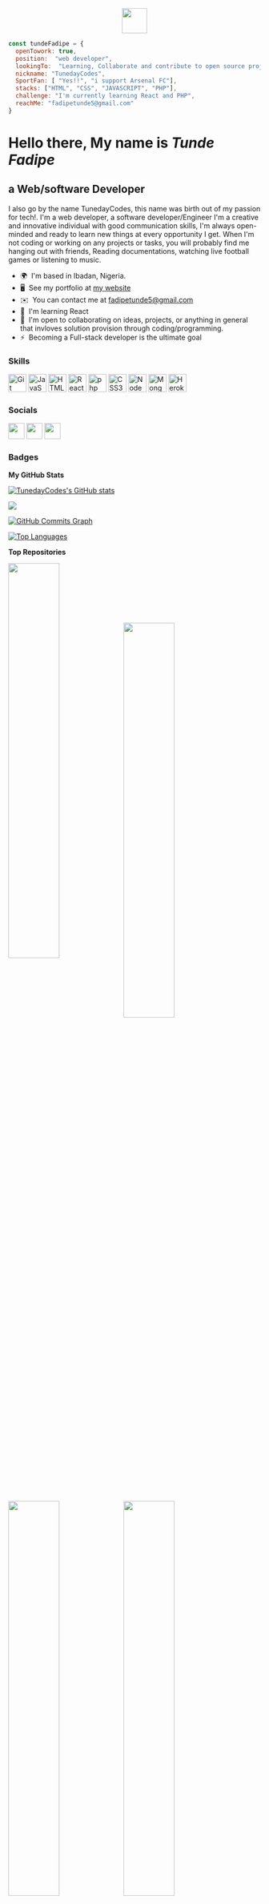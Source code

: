 <div id="header" align="center">
  <img src="https://user-images.githubusercontent.com/18350557/176309783-0785949b-9127-417c-8b55-ab5a4333674e.gif" width="50"/>
</div>

```Javascript
const tundeFadipe = {
  openTowork: true,
  position:  "web developer",
  lookingTo:  "Learning, Collaborate and contribute to open source project",
  nickname: "TunedayCodes",
  SportFan: [ "Yes!!", "i support Arsenal FC"],
  stacks: ["HTML", "CSS", "JAVASCRIPT", "PHP"],
  challenge: "I'm currently learning React and PHP",
  reachMe: "fadipetunde5@gmail.com"
}
```

Hello there, My name is <em>Tunde Fadipe</em>
=========================================================================================================================================

a Web/software Developer
------------------

I also go by the name TunedayCodes, this name was birth out of my passion for tech!. I'm a web developer, a software developer/Engineer I'm a creative and innovative individual with good communication skills, I'm always open-minded and ready to learn new things at every opportunity I get. When I'm not coding or working on any projects or tasks, you will probably find me hanging out with friends, Reading documentations, watching live football games or listening to music.

* 🌍  I'm based in Ibadan, Nigeria.
* 🖥️  See my portfolio at [my website](https://web-dev-folio-2023.vercel.app/)
* ✉️  You can contact me at [fadipetunde5@gmail.com](mailto:fadipetunde5@gmail.com)
* 🧠  I'm learning React
* 🤝  I'm open to collaborating on ideas, projects, or anything in general that invloves solution provision through coding/programming.
* ⚡  Becoming a Full-stack developer is the ultimate goal

### Skills


<p align="left">
<a href="https://git-scm.com/" target="_blank" rel="noreferrer"><img src="https://raw.githubusercontent.com/danielcranney/readme-generator/main/public/icons/skills/git-colored.svg" width="36" height="36" alt="Git" /></a>
<a href="https://developer.mozilla.org/en-US/docs/Web/JavaScript" target="_blank" rel="noreferrer"><img src="https://raw.githubusercontent.com/danielcranney/readme-generator/main/public/icons/skills/javascript-colored.svg" width="36" height="36" alt="JavaScript" /></a>
<a href="https://developer.mozilla.org/en-US/docs/Glossary/HTML5" target="_blank" rel="noreferrer"><img src="https://raw.githubusercontent.com/danielcranney/readme-generator/main/public/icons/skills/html5-colored.svg" width="36" height="36" alt="HTML5" /></a>
<a href="https://reactjs.org/" target="_blank" rel="noreferrer"><img src="https://raw.githubusercontent.com/danielcranney/readme-generator/main/public/icons/skills/react-colored.svg" width="36" height="36" alt="React" /></a>
  <a href="https://php.net/" target="_blank" rel="noreferrer"><img src="https://raw.githubusercontent.com/danielcranney/readme-generator/main/public/icons/skills/php-colored.svg" width="36" height="36" alt="php" /></a>
<a href="https://www.w3.org/TR/CSS/#css" target="_blank" rel="noreferrer"><img src="https://raw.githubusercontent.com/danielcranney/readme-generator/main/public/icons/skills/css3-colored.svg" width="36" height="36" alt="CSS3" /></a>
<a href="https://nodejs.org/en/" target="_blank" rel="noreferrer"><img src="https://raw.githubusercontent.com/danielcranney/readme-generator/main/public/icons/skills/nodejs-colored.svg" width="36" height="36" alt="NodeJS" /></a>
<a href="https://www.mongodb.com/" target="_blank" rel="noreferrer"><img src="https://raw.githubusercontent.com/danielcranney/readme-generator/main/public/icons/skills/mongodb-colored.svg" width="36" height="36" alt="MongoDB" /></a>
<a href="https://www.heroku.com/" target="_blank" rel="noreferrer"><img src="https://raw.githubusercontent.com/danielcranney/readme-generator/main/public/icons/skills/heroku-colored.svg" width="36" height="36" alt="Heroku" /></a>
</p>


### Socials

<p align="left"> <a href="https://www.github.com/TunedayCodes" target="_blank" rel="noreferrer"><img src="https://raw.githubusercontent.com/danielcranney/readme-generator/main/public/icons/socials/github.svg" width="32" height="32" /></a> <a href="https://www.linkedin.com/in/tunde-fadipe-b1b198136/" target="_blank" rel="noreferrer"><img src="https://raw.githubusercontent.com/danielcranney/readme-generator/main/public/icons/socials/linkedin.svg" width="32" height="32" /></a> <a href="https://www.twitter.com/its_tuneday" target="_blank" rel="noreferrer"><img src="https://raw.githubusercontent.com/danielcranney/readme-generator/main/public/icons/socials/twitter.svg" width="32" height="32" /></a></p>

### Badges

<b>My GitHub Stats</b>

<a href="http://www.github.com/TunedayCodes"><img src="https://github-readme-stats.vercel.app/api?username=TunedayCodes&show_icons=true&hide=prs,issues,contribs&count_private=true&title_color=0891b2&text_color=ffffff&icon_color=0891b2&bg_color=1c1917&hide_border=true&show_icons=true" alt="TunedayCodes's GitHub stats" /></a>

<a href="http://www.github.com/TunedayCodes"><img src="https://github-readme-streak-stats.herokuapp.com/?user=TunedayCodes&stroke=ffffff&background=1c1917&ring=0891b2&fire=0891b2&currStreakNum=ffffff&currStreakLabel=0891b2&sideNums=ffffff&sideLabels=ffffff&dates=ffffff&hide_border=true" /></a>

<a href="http://www.github.com/TunedayCodes"><img src="https://github-readme-activity-graph.cyclic.app/graph?username=TunedayCodes&bg_color=1c1917&color=ffffff&line=0891b2&point=ffffff&area_color=1c1917&area=true&hide_border=true&custom_title=GitHub%20Commits%20Graph" alt="GitHub Commits Graph" /></a>

<a href="https://github.com/TunedayCodes" align="left"><img src="https://github-readme-stats.vercel.app/api/top-langs/?username=TunedayCodes&langs_count=10&title_color=0891b2&text_color=ffffff&icon_color=0891b2&bg_color=1c1917&hide_border=true&locale=en&custom_title=Top%20%Languages" alt="Top Languages" /></a>

<b>Top Repositories</b>

<div width="100%" align="center"><a href="https://github.com/TunedayCodes/Guess-the-digit" align="left"><img align="left" width="45%" src="https://github-readme-stats.vercel.app/api/pin/?username=TunedayCodes&repo=Guess-the-digit&title_color=0891b2&text_color=ffffff&icon_color=0891b2&bg_color=1c1917&hide_border=true&locale=en" /></a></div><br /><br /><br /><br /><br /><br /><br />

<div width="100%" align="center"><a href="https://github.com/TunedayCodes/To-Do-App" align="left"><img align="left" width="45%" src="https://github-readme-stats.vercel.app/api/pin/?username=TunedayCodes&repo=To-Do-App&title_color=0891b2&text_color=ffffff&icon_color=0891b2&bg_color=1c1917&hide_border=true&locale=en" /></a></div><br /><br /><br /><br /><br /><br /><br />

<div width="100%" align="center"><a href="https://github.com/TunedayCodes/The-Even-Odd" align="left"><img align="left" width="45%" src="https://github-readme-stats.vercel.app/api/pin/?username=TunedayCodes&repo=The-Even-Odd&title_color=0891b2&text_color=ffffff&icon_color=0891b2&bg_color=1c1917&hide_border=true&locale=en" /></a></div><br /><br /><br /><br /><br /><br /><br />

<div width="100%" align="center"><a href="https://github.com/TunedayCodes/Guessing-Game " align="left"><img align="left" width="45%" src="https://github-readme-stats.vercel.app/api/pin/?username=TunedayCodes&repo=Guessing-Game&title_color=0891b2&text_color=ffffff&icon_color=0891b2&bg_color=1c1917&hide_border=true&locale=en" /></a></div><br /><br /><br /><br /><br /><br /><br />

<div width="100%" align="center"><a href="https://github.com/TunedayCodes/Grover-Responsive-Website " align="left"><img align="left" width="45%" src="https://github-readme-stats.vercel.app/api/pin/?username=TunedayCodes&repo=Grover-Responsive-Website&title_color=0891b2&text_color=ffffff&icon_color=0891b2&bg_color=1c1917&hide_border=true&locale=en" /></a></div><br /><br /><br /><br /><br /><br /><br />
